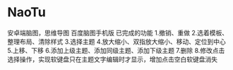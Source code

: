 # NaoTu
安卓端脑图，思维导图
百度脑图手机版
已完成的功能
1.撤销、重做
2.选着模板、整理布局、清除样式
3.选择主题
4.放大缩小、双指放大缩小、移动、定位到中心
5.上移、下移
6.添加上级主题、添加同级主题、添加下级主题
7.删除
8.修改点击选择操作，实现软键盘只在主题文字编辑时才显示，增加点击空白软键盘消失
